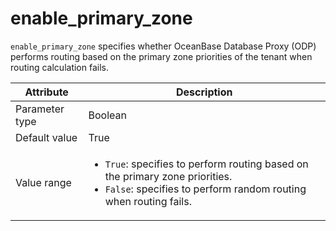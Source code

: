 # enable_primary_zone

`enable_primary_zone` specifies whether OceanBase Database Proxy (ODP) performs routing based on the primary zone priorities of the tenant when routing calculation fails.

| Attribute | Description |
|----------|---------|
| Parameter type | Boolean |
| Default value | True |
| Value range | <ul><li>`True`: specifies to perform routing based on the primary zone priorities.</li><li>`False`: specifies to perform random routing when routing fails.</li></ul> |
